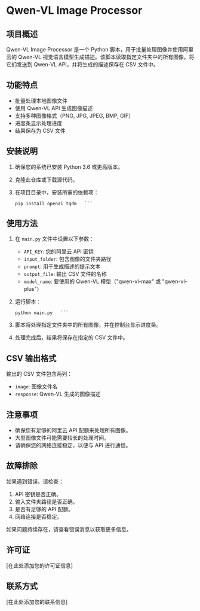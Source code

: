 # Qwen-VL Image Processor

## 项目概述

Qwen-VL Image Processor 是一个 Python 脚本，用于批量处理图像并使用阿里云的 Qwen-VL 视觉语言模型生成描述。该脚本读取指定文件夹中的所有图像，将它们发送到 Qwen-VL API，并将生成的描述保存在 CSV 文件中。

## 功能特点

- 批量处理本地图像文件
- 使用 Qwen-VL API 生成图像描述
- 支持多种图像格式（PNG, JPG, JPEG, BMP, GIF）
- 进度条显示处理进度
- 结果保存为 CSV 文件

## 安装说明

1. 确保您的系统已安装 Python 3.6 或更高版本。

2. 克隆此仓库或下载源代码。

3. 在项目目录中，安装所需的依赖项：
   ```
   pip install openai tqdm   ```

## 使用方法

1. 在 `main.py` 文件中设置以下参数：

   - `API_KEY`: 您的阿里云 API 密钥
   - `input_folder`: 包含图像的文件夹路径
   - `prompt`: 用于生成描述的提示文本
   - `output_file`: 输出 CSV 文件的名称
   - `model_name`: 要使用的 Qwen-VL 模型（"qwen-vl-max" 或 "qwen-vl-plus"）

2. 运行脚本：
   ```
   python main.py   ```

3. 脚本将处理指定文件夹中的所有图像，并在控制台显示进度条。

4. 处理完成后，结果将保存在指定的 CSV 文件中。

## CSV 输出格式

输出的 CSV 文件包含两列：

- `image`: 图像文件名
- `response`: Qwen-VL 生成的图像描述

## 注意事项

- 确保您有足够的阿里云 API 配额来处理所有图像。
- 大型图像文件可能需要较长的处理时间。
- 请确保您的网络连接稳定，以便与 API 进行通信。

## 故障排除

如果遇到错误，请检查：

1. API 密钥是否正确。
2. 输入文件夹路径是否正确。
3. 是否有足够的 API 配额。
4. 网络连接是否稳定。

如果问题持续存在，请查看错误消息以获取更多信息。

## 许可证

[在此处添加您的许可证信息]

## 联系方式

[在此处添加您的联系信息]
